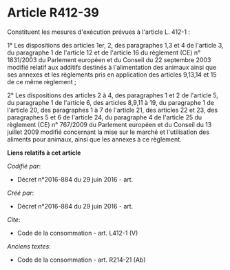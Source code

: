 # Article R412-39

Constituent les mesures d'exécution prévues à l'article L. 412-1 : 

1° Les dispositions des articles 1er, 2, des paragraphes 1,3 et 4 de l'article 3, du paragraphe 1 de l'article 12 et de
l'article 16 du règlement (CE) n° 1831/2003 du Parlement européen et du Conseil du 22 septembre 2003 modifié relatif aux
additifs destinés à l'alimentation des animaux ainsi que ses annexes et les règlements pris en application des articles
9,13,14 et 15 de ce même règlement ; 

2° Les dispositions des articles 2 à 4, des paragraphes 1 et 2 de l'article 5, du paragraphe 1 de l'article 6, des articles
8,9,11 à 19, du paragraphe 1 de l'article 20, des paragraphes 1 à 7 de l'article 21, des articles 22 et 23, des paragraphes 5
et 6 de l'article 24, du paragraphe 4 de l'article 25 du règlement (CE) n° 767/2009 du Parlement européen et du Conseil du 13
juillet 2009 modifié concernant la mise sur le marché et l'utilisation des aliments pour animaux, ainsi que les annexes à ce
règlement.

**Liens relatifs à cet article**

_Codifié par_:

  - Décret n°2016-884 du 29 juin 2016 - art.

_Créé par_:

  - Décret n°2016-884 du 29 juin 2016 - art.

_Cite_:

  - Code de la consommation - art. L412-1 (V)

_Anciens textes_:

  - Code de la consommation - art. R214-21 (Ab)
